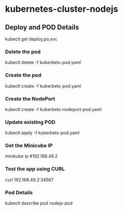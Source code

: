# kubernetes-cluster-nodejs

## Deploy and POD Details
kubectl get deploy,po,svc

### Delete the pod
kubectl delete -f kuberbets-pod.yaml

### Create the pod
kubectl create -f kuberbets-pod.yaml

### Create the NodePort
kubectl create -f kuberbets-nodeport-pod.yaml

### Update existing POD
kubectl apply -f kuberbets-pod.yaml

### Get the Minicube IP
minikube ip
#192.168.49.2

### Test the app using CURL
curl 192.168.49.2:34567

### Pod Details
kubectl describe pod nodejs-pod